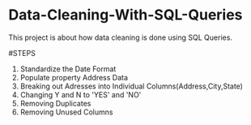 # Data-Cleaning-With-SQL-Queries

This project is about how data cleaning is done using SQL Queries.

#STEPS

1. Standardize the Date Format
2. Populate property Address Data
3. Breaking out Adresses into Individual Columns(Address,City,State)
4. Changing Y and N to 'YES' and 'NO'
5. Removing Duplicates
6. Removing Unused Columns

